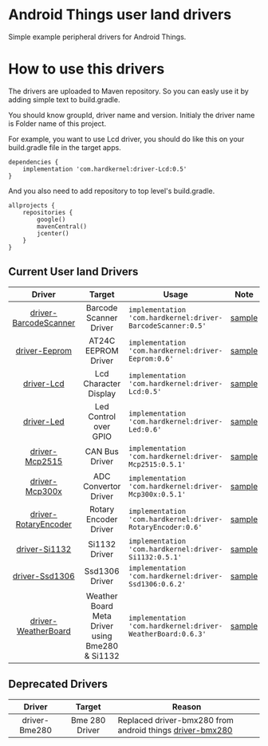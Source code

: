 Android Things user land drivers
================================

Simple example peripheral drivers for Android Things.

How to use this drivers
=======================

The drivers are uploaded to Maven repository. So you can easly use it 
by adding simple text to build.gradle.

You should know groupId, driver name and version. Initialy the driver name is 
Folder name of this project.

For example, you want to use Lcd driver, you should do like this on your build.gradle
file in the target apps.

```
dependencies {
    implementation 'com.hardkernel:driver-Lcd:0.5'
}
```

And you also need to add repository to top level's build.gradle.

```
allprojects {
    repositories {
        google()
        mavenCentral()
        jcenter()
    }
}
```

Current User land Drivers
-------------------------

Driver | Target | Usage | Note |
:---:|:---: | --- | --- |
[driver-BarcodeScanner](BarcodeScanner) | Barcode Scanner Driver | `implementation 'com.hardkernel:driver-BarcodeScanner:0.5'` | [sample](https://github.com/xiane/thingsGpioExample/tree/examples/BarcodeScanner)
[driver-Eeprom](Eeprom) | AT24C EEPROM Driver | `implementation 'com.hardkernel:driver-Eeprom:0.6'` | [sample](https://github.com/xiane/thingsGpioExample/tree/examples/Lcd)
[driver-Lcd](Lcd) | Lcd Character Display | `implementation 'com.hardkernel:driver-Lcd:0.5'` | [sample](https://github.com/xiane/thingsGpioExample/tree/examples/Lcd)
[driver-Led](Led) | Led Control over GPIO | `implementation 'com.hardkernel:driver-Led:0.6'` | [sample](https://github.com/xiane/thingsGpioExample/tree/examples/Led)
[driver-Mcp2515](Mcp2515) | CAN Bus Driver | `implementation 'com.hardkernel:driver-Mcp2515:0.5.1'` | [sample](https://github.com/xiane/thingsGpioExample/tree/examples/Mcp2515)
[driver-Mcp300x](Mcp300x) | ADC Convertor Driver| `implementation 'com.hardkernel:driver-Mcp300x:0.5.1'` | [sample](https://github.com/xiane/thingsGpioExample/tree/examples/Joystick)
[driver-RotaryEncoder](RotaryEncoder) | Rotary Encoder Driver | `implementation 'com.hardkernel:driver-RotaryEncoder:0.6'` | [sample](https://github.com/xiane/thingsGpioExample/tree/examples/RotaryEncoderNServoMotor)
[driver-Si1132](Si1132) | Si1132 Driver | `implementation 'com.hardkernel:driver-Si1132:0.5.1'` | [sample](https://github.com/xiane/thingsGpioExample/tree/examples/WeatherBoard)
[driver-Ssd1306](Ssd1306) | Ssd1306 Driver | `implementation 'com.hardkernel:driver-Ssd1306:0.6.2'` | [sample](https://github.com/xiane/thingsGpioExample/tree/examples/OledNRtc)
[driver-WeatherBoard](WeatherBoard) | Weather Board Meta Driver using Bme280 & Si1132 | `implementation 'com.hardkernel:driver-WeatherBoard:0.6.3'` | [sample](https://github.com/xiane/thingsGpioExample/tree/examples/WeatherBoard)

Deprecated Drivers
------------------

Driver | Target | Reason |
:---:|:---:| --- |
driver-Bme280 | Bme 280 Driver | Replaced driver-bmx280 from android things [driver-bmx280](https://github.com/androidthings/contrib-drivers/tree/master/bmx280)

